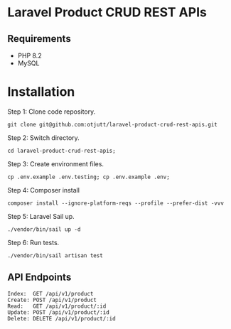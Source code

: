 # Laravel Product CRUD REST APIs

## Requirements

- PHP 8.2
- MySQL

# Installation

Step 1: Clone code repository.
```
git clone git@github.com:otjutt/laravel-product-crud-rest-apis.git
```

Step 2: Switch directory.
```
cd laravel-product-crud-rest-apis;
```

Step 3: Create environment files.
```
cp .env.example .env.testing; cp .env.example .env;
```

Step 4: Composer install
```
composer install --ignore-platform-reqs --profile --prefer-dist -vvv
```
Step 5: Laravel Sail up.
```
./vendor/bin/sail up -d
```

Step 6: Run tests.
```
./vendor/bin/sail artisan test
```

## API Endpoints

```
Index:  GET /api/v1/product
Create: POST /api/v1/product
Read:   GET /api/v1/product/:id
Update: POST /api/v1/product/:id
Delete: DELETE /api/v1/product/:id
```
